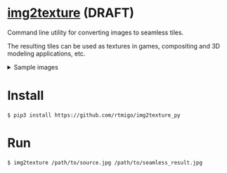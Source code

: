 # [img2texture](https://github.com/rtmigo/img2texture_py#readme) (DRAFT)

Command line utility for converting images to seamless tiles.

The resulting tiles can be used as textures in games, compositing and 3D modeling applications, etc.

<details>
  <summary>Sample images</summary>

### Source image

This is an image of the Orion galaxy from NASA / ESA.

![Source image](docs/1_orion_src.jpg) 

### Source tiled 

It will not work to turn it into an endless space background: the seams will be visible.

![Source tiled](docs/1_orion_src_2x2.jpg)

### Converted image

This is the result of `img2texture`. The image is slightly reduced in size and the edges are modified.

![Converted image](docs/2_orion_seamless.jpg)

### Converted tiled

The seams between the tiles are no longer obvious.

![Converted tiled](docs/2_orion_seamless.jpg2x2.jpg)

</details>

# Install

```
$ pip3 install https://github.com/rtmigo/img2texture_py
```

# Run

```
$ img2texture /path/to/source.jpg /path/to/seamless_result.jpg 
```

